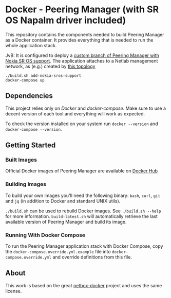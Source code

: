 # Docker - Peering Manager (with SR OS Napalm driver included)

This repository contains the components needed to build Peering Manager as a
Docker container. It provides everything that is needed to run the whole
application stack.

JvB: It is configured to deploy a [custom branch of Peering Manager with Nokia SR OS support](https://github.com/jbemmel/peering-manager/tree/add-nokia-sros-support).
The application attaches to a Netlab management network, as (e.g.) created by [this topology](https://github.com/jbemmel/netsim-examples/tree/master/BGP/IXP-Peering)
```
./build.sh add-nokia-sros-support
docker-compose up
```


## Dependencies

This project relies only on *Docker* and *docker-compose*. Make sure to use a
decent version of each tool and everything will work as expected.

To check the version installed on your system run `docker --version` and
`docker-compose --version`.

## Getting Started

### Built Images

Official Docker images of Peering Manager are available on
[Docker Hub](https://hub.docker.com/r/peeringmanager/peering-manager)

### Building Images

To build your own images you'll need the following binary: `bash`, `curl`,
`git` and `jq` (in addition to Docker and standard UNIX utils).

`./build.sh` can be used to rebuild Docker images. See `./build.sh --help` for
more information. `build-latest.sh` will automatically retrieve the last
available version of Peering Manager and build its image.

### Running With Docker Compose

To run the Peering Manager application stack with Docker Compose, copy the
`docker-compose.override.yml.example` file into `docker-compose.override.yml`
and override definitions from this file.

## About

This work is based on the great
[netbox-docker](https://github.com/netbox-community/netbox-docker) project and
uses the same license.


